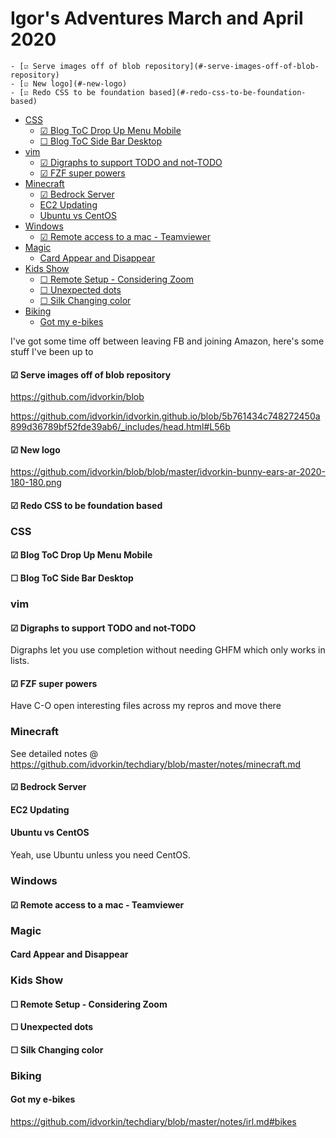 # Igor's Adventures March and April 2020

<!-- prettier-ignore-start -->
<!-- vim-markdown-toc GFM -->

    - [☑ Serve images off of blob repository](#-serve-images-off-of-blob-repository)
    - [☑ New logo](#-new-logo)
    - [☑ Redo CSS to be foundation based](#-redo-css-to-be-foundation-based)
- [CSS](#css)
    - [☑ Blog ToC Drop Up Menu Mobile](#-blog-toc-drop-up-menu-mobile)
    - [☐ Blog ToC Side Bar Desktop](#-blog-toc-side-bar-desktop)
- [vim](#vim)
    - [☑ Digraphs to support TODO and not-TODO](#-digraphs-to-support-todo-and-not-todo)
    - [☑ FZF super powers](#-fzf-super-powers)
- [Minecraft](#minecraft)
    - [☑ Bedrock Server](#-bedrock-server)
    - [EC2 Updating](#ec2-updating)
    - [Ubuntu vs CentOS](#ubuntu-vs-centos)
- [Windows](#windows)
    - [☑ Remote access to a mac - Teamviewer](#-remote-access-to-a-mac---teamviewer)
- [Magic](#magic)
    - [Card Appear and Disappear](#card-appear-and-disappear)
- [Kids Show](#kids-show)
    - [☐ Remote Setup - Considering Zoom](#-remote-setup---considering-zoom)
    - [☐ Unexpected dots](#-unexpected-dots)
    - [☐ Silk Changing color](#-silk-changing-color)
- [Biking](#biking)
    - [Got my e-bikes](#got-my-e-bikes)

<!-- vim-markdown-toc -->
<!-- prettier-ignore-end -->

I've got some time off between leaving FB and joining Amazon, here's some stuff I've been up to

#### ☑ Serve images off of blob repository

https://github.com/idvorkin/blob

https://github.com/idvorkin/idvorkin.github.io/blob/5b761434c748272450a899d36789bf52fde39ab6/_includes/head.html#L56b

#### ☑ New logo

https://github.com/idvorkin/blob/blob/master/idvorkin-bunny-ears-ar-2020-180-180.png

#### ☑ Redo CSS to be foundation based

### CSS

#### ☑ Blog ToC Drop Up Menu Mobile

#### ☐ Blog ToC Side Bar Desktop

### vim

#### ☑ Digraphs to support TODO and not-TODO

Digraphs let you use completion without needing GHFM which only works in lists.

#### ☑ FZF super powers

Have C-O open interesting files across my repros and move there

### Minecraft

See detailed notes @ https://github.com/idvorkin/techdiary/blob/master/notes/minecraft.md

#### ☑ Bedrock Server

#### EC2 Updating

#### Ubuntu vs CentOS

Yeah, use Ubuntu unless you need CentOS.

### Windows

#### ☑ Remote access to a mac - Teamviewer

### Magic

#### Card Appear and Disappear

### Kids Show

#### ☐ Remote Setup - Considering Zoom

#### ☐ Unexpected dots

#### ☐ Silk Changing color

### Biking

#### Got my e-bikes

https://github.com/idvorkin/techdiary/blob/master/notes/irl.md#bikes
